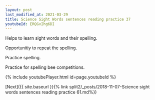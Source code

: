 ```yaml
---
layout: post
last_modified_at: 2021-03-29
title: Science Sight Words sentences reading practice 37
youtubeId: ERQGvIhg6DI
---
```

 
 
Helps to learn sight words and their spelling.

Opportunitiy to repeat the spelling. 

Practice spelling. 
 
Practice for spelling bee competitions. 
 
{% include youtubePlayer.html id=page.youtubeId %}
 
 

[Next]({{ site.baseurl }}{% link  split2/_posts/2018-11-07-Science sight words sentences reading practice 61.md%})
 
